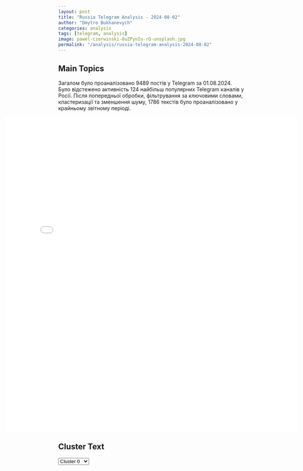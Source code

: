 ```yaml
---
layout: post
title: "Russia Telegram Analysis - 2024-08-02"
author: "Dmytro Bukhanevych"
categories: analysis
tags: [telegram, analysis]
image: pawel-czerwinski-8uZPynIu-rQ-unsplash.jpg
permalink: "/analysis/russia-telegram-analysis-2024-08-02"
---
```


<style>
    /* Adjusting iframe-container styles */
    .wide-iframe-container {
        width: calc(100% + 30vw);  /* Extending the width */
        margin-left: -15vw;       /* Negative margin to push to the left */
        overflow: hidden;         /* In case the iframe content spills over */
    }

    .wide-iframe-container iframe {
        width: 100%;  /* Making the iframe take the full width of its container */
        border: none; /* Removing any borders from the iframe */
    }

    /* Toggle mechanism */
    .hidden {
        display: none;
    }
    
    .show-content-target:checked + .show-content {
        display: block;
    }
</style>

<h2>Main Topics</h2>
<p>Загалом було проаналізовано 9489 постів у Telegram за 01.08.2024. Було відстежено активність 124 найбільш популярних Telegram каналів у Росії. Після попередньої обробки, фільтрування за ключовими словами, кластеризації та зменшення шуму, 1786 текстів було проаналізовано у крайньому звітному періоді.</p>
<!-- Embedding Main Plotly Visualization -->
<div class="wide-iframe-container">
    <iframe src="{{site.baseurl}}/visualizations/2024-08-02/fig_topics_time.html" height="850"></iframe>
</div>


<h2>Cluster Text</h2>

<!-- Dropdown to select a cluster -->
<select id="clusterSelector" onchange="displayClusterText()">
<option value="0">Cluster 0</option><option value="1">Cluster 1</option><option value="2">Cluster 2</option><option value="3">Cluster 3</option><option value="4">Cluster 4</option><option value="5">Cluster 5</option><option value="6">Cluster 6</option><option value="7">Cluster 7</option><option value="8">Cluster 8</option><option value="9">Cluster 9</option><option value="10">Cluster 10</option><option value="11">Cluster 11</option><option value="12">Cluster 12</option><option value="13">Cluster 13</option>
</select>

<!-- Display area for the selected cluster's text -->
<div id="clusterTextDisplay" class="hidden"></div>

<script type="text/javascript">
    var clusterDetails = {"0": "<b>Total Posts:</b> 965<br><b>Date:</b> 2024-08-01 16:03:33+00:00<br><b>Author:</b> solovievlive<br><b>Link:</b> https://t.me/s/SolovievLive/271827<br><b>Subscribers:</b> 1324943<br><b>Text:</b> \u0422\u0435\u043a\u0441\u0442: \ud83d\udd34\ud83d\udd34\u042d\u0424\u0418\u0420 | \u041b\u0410\u0411\u0418\u0420\u0418\u041d\u0422 \u041a\u0410\u0420\u041d\u0410\u0423\u0425\u041e\u0412\u0410 | \u0421\u041e\u041b\u041e\u0412\u042c\u0401\u0412 LIVE    \u0421\u0435\u0440\u0433\u0435\u0439 \u041a\u0430\u0440\u043d\u0430\u0443\u0445\u043e\u0432 \u0432\u044b\u0445\u043e\u0434\u0438\u0442 \u0432 \u0441\u0432\u043e\u0439 \u0435\u0436\u0435\u0434\u043d\u0435\u0432\u043d\u044b\u0439 \u0430\u0432\u0442\u043e\u0440\u0441\u043a\u0438\u0439 \u044d\u0444\u0438\u0440 \u043d\u0430 \u0421\u043e\u043b\u043e\u0432\u044c\u0451\u0432LIVE  \u041f\u043e \u0441\u0430\u043c\u044b\u043c \u043e\u0441\u0442\u0440\u044b\u043c \u0438 \u0441\u0440\u043e\u0447\u043d\u044b\u043c \u0442\u0435\u043c\u0430\u043c \u0434\u043d\u044f \u0443\u0441\u043b\u044b\u0448\u0438\u043c \u0441\u0435\u0433\u043e\u0434\u043d\u044f \u043c\u043d\u0435\u043d\u0438\u044f \u044d\u043a\u0441\u043f\u0435\u0440\u0442\u043e\u0432:  \u25a0 \u041e\u0431\u043c\u0435\u043d \u0437\u0430\u043a\u043b\u044e\u0447\u0451\u043d\u043d\u044b\u043c\u0438 \u043c\u0435\u0436\u0434\u0443 \u0420\u043e\u0441\u0441\u0438\u0435\u0439 \u0438 \u0441\u0442\u0440\u0430\u043d\u0430\u043c\u0438 \u0417\u0430\u043f\u0430\u0434\u0430: \u0433\u043b\u0430\u0432\u043d\u043e\u0435.\u25a0 \u0417\u0435\u043b\u0435\u043d\u0441\u043a\u0438\u0439 \u0437\u0430\u044f\u0432\u0438\u043b \u043e \u0433\u043e\u0442\u043e\u0432\u043d\u043e\u0441\u0442\u0438 \u043a \u043a\u043e\u043c\u043f\u0440\u043e\u043c\u0438\u0441\u0441\u0430\u043c.\u25a0 \u0421\u0430\u043c\u044b\u0435 \u0433\u0440\u043e\u043c\u043a\u0438\u0435 \u043e\u0431\u043c\u0435\u043d\u044b \u0437\u0430\u043a\u043b\u044e\u0447\u0451\u043d\u043d\u044b\u043c\u0438 \u043c\u0435\u0436\u0434\u0443 \u0420\u043e\u0441\u0441\u0438\u0435\u0439 \u0438 \u0421\u0428\u0410.\u25a0 \u0423\u043a\u0440\u0430\u0438\u043d\u0430 \u043f\u043e\u043b\u0443\u0447\u0438\u043b\u0430 \u0448\u0435\u0441\u0442\u044c F-16. \u041a\u0430\u043a\u043e\u0432\u0430 \u0438\u0445 \u0434\u0430\u043b\u044c\u043d\u0435\u0439\u0448\u0430\u044f \u0441\u0443\u0434\u044c\u0431\u0430?\ud83d\udc41 \u0422\u0435\u043b\u0435\u043a\u0430\u043d\u0430\u043b \u0421\u043e\u043b\u043e\u0432\u044c\u0451\u0432LIVE \u0441\u043c\u043e\u0442\u0440\u0438\u0442\u0435 \u043d\u0430 \u0431\u044b\u0432\u0448\u0438\u0445 \u0447\u0430\u0441\u0442\u043e\u0442\u0430\u0445 Euronews, \u0432 \u0421\u043c\u0430\u0440\u0442 \u0422\u0412, \u043f\u0440\u0438\u043b\u043e\u0436\u0435\u043d\u0438\u044f\u0445 \u0421\u043c\u043e\u0442\u0440\u0438\u043c \u0438 Wink\ud83d\udcfa\u0421\u043c\u043e\u0442\u0440\u0438\u0442\u0435 \u043d\u0430 SOLOVIEV.LIVE \u0438 \u0432 Telegram!", "1": "<b>Total Posts:</b> 89<br><b>Date:</b> 2024-08-01 20:32:39+00:00<br><b>Author:</b> vysokygovorit<br><b>Link:</b> https://t.me/s/vysokygovorit/16727<br><b>Subscribers:</b> 600792<br><b>Text:</b> \u0422\u0435\u043a\u0441\u0442: \ud83c\uddf7\ud83c\uddfa \u041f\u0440\u0435\u0437\u0438\u0434\u0435\u043d\u0442 \u0420\u043e\u0441\u0441\u0438\u0438 \u0412\u043b\u0430\u0434\u0438\u043c\u0438\u0440 \u041f\u0443\u0442\u0438\u043d \u043b\u0438\u0447\u043d\u043e \u043f\u0440\u0438\u0435\u0445\u0430\u043b \u0432 \u0430\u044d\u0440\u043e\u043f\u043e\u0440\u0442 \u0412\u043d\u0443\u043a\u043e\u0432\u043e, \u0433\u0434\u0435 \u043f\u0440\u0438\u0437\u0435\u043c\u043b\u0438\u043b\u0441\u044f \u0431\u043e\u0440\u0442 \u0441 \u043e\u0431\u043c\u0435\u043d\u044f\u043d\u043d\u044b\u043c\u0438 \u0440\u043e\u0441\u0441\u0438\u044f\u043d\u0430\u043c\u0438. \u0412\u0435\u0440\u043d\u0443\u0432\u0448\u0438\u0445\u0441\u044f \u0438\u0437 \u043f\u043b\u0435\u043d\u0430 \u0442\u0430\u043a\u0436\u0435 \u0432\u0441\u0442\u0440\u0435\u0442\u0438\u043b \u043f\u0440\u0435\u0437\u0438\u0434\u0435\u043d\u0442\u0441\u043a\u0438\u0439 \u043f\u043e\u043b\u043a \u0441 \u043a\u0440\u0430\u0441\u043d\u043e\u0439 \u043a\u043e\u0432\u0440\u043e\u0432\u043e\u0439 \u0434\u043e\u0440\u043e\u0436\u043a\u043e\u0439 \u043d\u0430 \u0432\u0437\u043b\u0435\u0442\u043d\u043e\u043c \u043f\u043e\u043b\u0435.\u041f\u0440\u0435\u0437\u0438\u0434\u0435\u043d\u0442 \u043f\u043e\u0437\u0434\u0440\u0430\u0432\u0438\u043b \u043e\u0441\u0432\u043e\u0431\u043e\u0436\u0434\u0435\u043d\u043d\u044b\u0445 \u0440\u043e\u0441\u0441\u0438\u044f\u043d \u0441 \u0432\u043e\u0437\u0432\u0440\u0430\u0449\u0435\u043d\u0438\u0435\u043c \u043d\u0430 \u0420\u043e\u0434\u0438\u043d\u0443. \u0412\u0441\u0435 \u043e\u043d\u0438 \u0431\u0443\u0434\u0443\u0442 \u043f\u0440\u0435\u0434\u0441\u0442\u0430\u0432\u043b\u0435\u043d\u044b \u043a \u0433\u043e\u0441\u0443\u0434\u0430\u0440\u0441\u0442\u0432\u0435\u043d\u043d\u044b\u043c \u043d\u0430\u0433\u0440\u0430\u0434\u0430\u043c \u0437\u0430 \u0432\u0435\u0440\u043d\u043e\u0441\u0442\u044c \u043f\u0440\u0438\u0441\u044f\u0433\u0435.#\u0420\u043e\u0441\u0441\u0438\u044f@rybar\u041f\u043e\u0434\u0434\u0435\u0440\u0436\u0430\u0442\u044c \u043d\u0430\u0441", "2": "<b>Total Posts:</b> 69<br><b>Date:</b> 2024-08-01 10:34:24+00:00<br><b>Author:</b> ostashkonews<br><b>Link:</b> https://t.me/s/OstashkoNews/146431<br><b>Subscribers:</b> 385821<br><b>Text:</b> \u0422\u0435\u043a\u0441\u0442: \ud83c\uddfa\ud83c\uddf8\ud83c\uddee\ud83c\uddf7 \u0411\u043b\u0438\u043d\u043a\u0435\u043d \u043f\u0440\u043e\u0441\u0438\u0442 \u0418\u0440\u0430\u043d \u043e\u0442\u043a\u0430\u0437\u0430\u0442\u044c\u0441\u044f \u043e\u0442 \u0443\u0434\u0430\u0440\u0430 \u043f\u043e \u0418\u0437\u0440\u0430\u0438\u043b\u044e \u043f\u043e\u0441\u043b\u0435 \u0443\u0431\u0438\u0439\u0441\u0442\u0432\u0430 \u0425\u0430\u043d\u0438\u0438 \u2013 CNN\u0422\u0435\u043b\u0435\u043a\u0430\u043d\u0430\u043b \u0441\u043e\u043e\u0431\u0449\u0430\u0435\u0442, \u0447\u0442\u043e \u0433\u043e\u0441\u0441\u0435\u043a\u0440\u0435\u0442\u0430\u0440\u044c \u0421\u0428\u0410 \u043f\u0440\u0438\u0437\u0432\u0430\u043b \u0432\u0441\u0435 \u0441\u0442\u043e\u0440\u043e\u043d\u044b \u043a\u043e\u043d\u0444\u043b\u0438\u043a\u0442\u0430 \u043d\u0430 \u0411\u043b\u0438\u0436\u043d\u0435\u043c \u0412\u043e\u0441\u0442\u043e\u043a\u0435 \u043d\u0435 \u0443\u0441\u0438\u043b\u0438\u0432\u0430\u0442\u044c \u044d\u0441\u043a\u0430\u043b\u0430\u0446\u0438\u044e \u043d\u0430 \u0444\u043e\u043d\u0435 \u0433\u0438\u0431\u0435\u043b\u0438 \u0433\u043b\u0430\u0432\u044b \u043f\u043e\u043b\u0438\u0442\u0431\u044e\u0440\u043e \u0425\u0410\u041c\u0410\u0421.\ud83d\udcdd \u00ab\u0421\u0435\u0439\u0447\u0430\u0441 \u0440\u0435\u0433\u0438\u043e\u043d \u0438\u0434\u0435\u0442 \u043f\u043e \u043f\u0443\u0442\u0438 \u043a \u0431\u043e\u043b\u044c\u0448\u0435\u043c\u0443 \u043a\u043e\u043b\u0438\u0447\u0435\u0441\u0442\u0432\u0443 \u043a\u043e\u043d\u0444\u043b\u0438\u043a\u0442\u043e\u0432, \u0431\u043e\u043b\u044c\u0448\u0435\u043c\u0443 \u043a\u043e\u043b\u0438\u0447\u0435\u0441\u0442\u0432\u0443 \u043d\u0430\u0441\u0438\u043b\u0438\u044f, \u0431\u043e\u043b\u044c\u0448\u0435\u043c\u0443 \u043a\u043e\u043b\u0438\u0447\u0435\u0441\u0442\u0432\u0443 \u0441\u0442\u0440\u0430\u0434\u0430\u043d\u0438\u0439. \u0418 \u043e\u0447\u0435\u043d\u044c \u0432\u0430\u0436\u043d\u043e, \u0447\u0442\u043e\u0431\u044b \u043c\u044b \u0440\u0430\u0437\u043e\u0440\u0432\u0430\u043b\u0438 \u0446\u0438\u043a\u043b. \u0418 \u044d\u0442\u043e \u043d\u0430\u0447\u0438\u043d\u0430\u0435\u0442\u0441\u044f \u0441 \u043f\u0440\u0435\u043a\u0440\u0430\u0449\u0435\u043d\u0438\u044f \u043e\u0433\u043d\u044f\u00bb, \u2013 \u0437\u0430\u044f\u0432\u0438\u043b \u0411\u043b\u0438\u043d\u043a\u0435\u043d.\u2757\ufe0f \u041e\u043d \u0434\u043e\u0431\u0430\u0432\u0438\u043b, \u0447\u0442\u043e \u0440\u0430\u0437\u0433\u043e\u0432\u0430\u0440\u0438\u0432\u0430\u043b \u0441\u043e \u0441\u0432\u043e\u0438\u043c\u0438 \u0431\u043b\u0438\u0436\u043d\u0435\u0432\u043e\u0441\u0442\u043e\u0447\u043d\u044b\u043c\u0438 \u043a\u043e\u043b\u043b\u0435\u0433\u0430\u043c\u0438 \u0432 \u0442\u0435\u0447\u0435\u043d\u0438\u0435 \u043f\u043e\u0441\u043b\u0435\u0434\u043d\u0438\u0445 24 \u0447\u0430\u0441\u043e\u0432, \u0438 \u0432\u0441\u0435 \u043e\u043d\u0438 \u00ab\u0431\u044b\u043b\u0438 \u0441\u043e\u0441\u0440\u0435\u0434\u043e\u0442\u043e\u0447\u0435\u043d\u044b \u043d\u0430 \u0434\u043e\u0441\u0442\u0438\u0436\u0435\u043d\u0438\u0438 \u043f\u0440\u0435\u043a\u0440\u0430\u0449\u0435\u043d\u0438\u044f \u043e\u0433\u043d\u044f\u00bb.\u041e\u0441\u0442\u0430\u0448\u043a\u043e! \u0412\u0430\u0436\u043d\u043e\u0435 - \u043f\u043e\u0434\u043f\u0438\u0448\u0438\u0441\u044c", "3": "<b>Total Posts:</b> 34<br><b>Date:</b> 2024-08-01 17:05:02+00:00<br><b>Author:</b> warhistoryalconafter<br><b>Link:</b> https://t.me/s/warhistoryalconafter/176920<br><b>Subscribers:</b> 516367<br><b>Text:</b> \u0422\u0435\u043a\u0441\u0442: \u2757\ud83c\uddf7\ud83c\uddfa \u041d\u0430 \u0420\u043e\u0434\u0438\u043d\u0443 \u0432\u043e\u0437\u0432\u0440\u0430\u0449\u0435\u043d\u044b \u0432\u043e\u0441\u0435\u043c\u044c \u0440\u043e\u0441\u0441\u0438\u044f\u043d, \u0437\u0430\u0434\u0435\u0440\u0436\u0430\u043d\u043d\u044b\u0445 \u0438 \u043d\u0430\u0445\u043e\u0434\u0438\u0432\u0448\u0438\u0445\u0441\u044f \u0432 \u0437\u0430\u043a\u043b\u044e\u0447\u0435\u043d\u0438\u0438 \u0432 \u0440\u044f\u0434\u0435 \u0441\u0442\u0440\u0430\u043d \u041d\u0410\u0422\u041e, \u0441\u043e\u043e\u0431\u0449\u0438\u043b\u0438 \u0432 \u0426\u0435\u043d\u0442\u0440\u0435 \u043e\u0431\u0449\u0435\u0441\u0442\u0432\u0435\u043d\u043d\u044b\u0445 \u0441\u0432\u044f\u0437\u0435\u0439 \u0424\u0421\u0411.\u0418\u0445 \u0432\u043e\u0437\u0432\u0440\u0430\u0449\u0435\u043d\u0438\u0435 \u0441\u0442\u0430\u043b\u043e \u0432\u043e\u0437\u043c\u043e\u0436\u043d\u044b\u043c \u0431\u043b\u0430\u0433\u043e\u0434\u0430\u0440\u044f \u043f\u043b\u0430\u043d\u043e\u043c\u0435\u0440\u043d\u043e\u0439 \u0440\u0430\u0431\u043e\u0442\u0435 \u043a\u043e\u043c\u043f\u0435\u0442\u0435\u043d\u0442\u043d\u044b\u0445 \u0433\u043e\u0441\u0443\u0434\u0430\u0440\u0441\u0442\u0432\u0435\u043d\u043d\u044b\u0445 \u0432\u0435\u0434\u043e\u043c\u0441\u0442\u0432 \u0438 \u0437\u0430\u0440\u0443\u0431\u0435\u0436\u043d\u044b\u0445 \u043f\u0430\u0440\u0442\u043d\u0435\u0440\u043e\u0432, \u043e\u0442\u043c\u0435\u0442\u0438\u043b\u0438 \u0432 \u0432\u0435\u0434\u043e\u043c\u0441\u0442\u0432\u0435.\u0412\u0435\u0440\u043d\u0443\u0432\u0448\u0438\u0435\u0441\u044f \u043d\u0430 \u0420\u043e\u0434\u0438\u043d\u0443 \u0440\u043e\u0441\u0441\u0438\u044f\u043d\u0435 \u043e\u0431\u043c\u0435\u043d\u044f\u043d\u044b \u043d\u0430 \u0433\u0440\u0443\u043f\u043f\u0443 \u043b\u0438\u0446, \u0434\u0435\u0439\u0441\u0442\u0432\u043e\u0432\u0430\u0432\u0448\u0438\u0445 \u0432 \u0438\u043d\u0442\u0435\u0440\u0435\u0441\u0430\u0445 \u0438\u043d\u043e\u0441\u0442\u0440\u0430\u043d\u043d\u044b\u0445 \u0433\u043e\u0441\u0443\u0434\u0430\u0440\u0441\u0442\u0432 \u0432 \u0443\u0449\u0435\u0440\u0431 \u0431\u0435\u0437\u043e\u043f\u0430\u0441\u043d\u043e\u0441\u0442\u0438 \u0420\u0424. \u0412 \u0440\u0435\u0437\u0443\u043b\u044c\u0442\u0430\u0442\u0435 \u043e\u0431\u043c\u0435\u043d\u0430 \u0432 \u0420\u043e\u0441\u0441\u0438\u044e \u0431\u044b\u043b\u0438 \u0442\u0430\u043a\u0436\u0435 \u0432\u043e\u0437\u0432\u0440\u0430\u0449\u0435\u043d\u044b \u043d\u0435\u0441\u043e\u0432\u0435\u0440\u0448\u0435\u043d\u043d\u043e\u043b\u0435\u0442\u043d\u0438\u0435, \u0441\u043e\u043e\u0431\u0449\u0438\u043b\u0438 \u0432 \u0424\u0421\u0411.\u0420\u043e\u0441\u0441\u0438\u044f \u043f\u043e\u043b\u043d\u043e\u0441\u0442\u044c\u044e \u0443\u0434\u043e\u0432\u043b\u0435\u0442\u0432\u043e\u0440\u0435\u043d\u0430 \u0441\u043e\u0441\u0442\u043e\u044f\u0432\u0448\u0438\u043c\u0441\u044f \u043e\u0431\u043c\u0435\u043d\u043e\u043c, \u0437\u0430\u044f\u0432\u0438\u043b \u0437\u0430\u0441\u043b\u0443\u0436\u0438\u0432\u0430\u044e\u0449\u0438\u0439 \u0434\u043e\u0432\u0435\u0440\u0438\u044f \u0438\u0441\u0442\u043e\u0447\u043d\u0438\u043a \u0432 \u043e\u0434\u043d\u043e\u043c \u0438\u0437 \u0440\u043e\u0441\u0441\u0438\u0439\u0441\u043a\u0438\u0445 \u043a\u043e\u043c\u043f\u0435\u0442\u0435\u043d\u0442\u043d\u044b\u0445 \u0432\u0435\u0434\u043e\u043c\u0441\u0442\u0432. \u041f\u043e\u0434\u043f\u0438\u0441\u0430\u0442\u044c\u0441\u044f \u043d\u0430 \u043a\u0430\u043d\u0430\u043b", "4": "<b>Total Posts:</b> 38<br><b>Date:</b> 2024-08-01 17:13:02+00:00<br><b>Author:</b> kontext_channel<br><b>Link:</b> https://t.me/s/kontext_channel/39270<br><b>Subscribers:</b> 933381<br><b>Text:</b> \u0422\u0435\u043a\u0441\u0442: \u0412\u043b\u0430\u0434\u0438\u043c\u0438\u0440 \u041f\u0443\u0442\u0438\u043d \u043f\u043e\u0434\u043f\u0438\u0441\u0430\u043b \u0443\u043a\u0430\u0437\u044b \u043e \u043f\u043e\u043c\u0438\u043b\u043e\u0432\u0430\u043d\u0438\u0438 \u043e\u0441\u0443\u0436\u0434\u0435\u043d\u043d\u044b\u0445, \u0443\u0447\u0430\u0441\u0442\u0432\u043e\u0432\u0430\u0432\u0448\u0438\u0445 \u0432 \u043e\u0431\u043c\u0435\u043d\u0435, \u0441\u043e\u043e\u0431\u0449\u0430\u0435\u0442 \u041a\u0440\u0435\u043c\u043b\u044c  \ud83d\udcac\u0412\u043b\u0430\u0434\u0438\u043c\u0438\u0440 \u041f\u0443\u0442\u0438\u043d \u043f\u043e\u0434\u043f\u0438\u0441\u0430\u043b \u0443\u043a\u0430\u0437\u044b \u043e \u043f\u043e\u043c\u0438\u043b\u043e\u0432\u0430\u043d\u0438\u0438 \u0423\u0438\u043b\u0430\u043d\u0430 \u041f\u043e\u043b\u0430 \u041d\u0438\u043a\u043e\u043b\u0430\u0441\u0430, \u041b\u0438\u043a\u0430 \u041a\u0435\u0432\u0438\u043d\u0430 \u0412\u0438\u043a\u0442\u043e\u0440\u043e\u0432\u0438\u0447\u0430, \u0413\u0435\u0440\u0448\u043a\u043e\u0432\u0438\u0447\u0430 \u042d\u0432\u0430\u043d\u0430, \u0412\u043e\u0440\u043e\u043d\u0438\u043d\u0430 \u0414\u0435\u043c\u0443\u0440\u0438 \u0418\u043b\u044c\u0438\u0447\u0430, \u041a\u0430\u0440\u0430-\u041c\u0443\u0440\u0437\u044b \u0412\u043b\u0430\u0434\u0438\u043c\u0438\u0440\u0430 \u0412\u0438\u043a\u0442\u043e\u0440\u043e\u0432\u0438\u0447\u0430\u2026", "5": "<b>Total Posts:</b> 34<br><b>Date:</b> 2024-08-01 08:19:05+00:00<br><b>Author:</b> maester<br><b>Link:</b> https://t.me/s/maester/6339<br><b>Subscribers:</b> 325093<br><b>Text:</b> \u0422\u0435\u043a\u0441\u0442: \u0421\u041c\u0418 \u0441\u043e\u043e\u0431\u0449\u0438\u043b\u0438 \u043e \u043f\u043e\u043f\u0430\u0434\u0430\u043d\u0438\u0438 \u043d\u0430 \u0423\u043a\u0440\u0430\u0438\u043d\u0443 \u043f\u0435\u0440\u0432\u044b\u0445 F-16, \u0432\u0438\u0434\u0438\u043c\u043e, \u043d\u0438\u0434\u0435\u0440\u043b\u0430\u043d\u0434\u0441\u043a\u0438\u0445. \u041f\u0435\u0440\u0435\u0434\u0430\u043d\u043e \u0448\u0435\u0441\u0442\u044c \u0441\u0430\u043c\u043e\u043b\u0435\u0442\u043e\u0432. \u042d\u0442\u043e \u043e\u0447\u0435\u043d\u044c \u0445\u043e\u0440\u043e\u0448\u0430\u044f \u0438\u043b\u043b\u044e\u0441\u0442\u0440\u0430\u0446\u0438\u044f \u043a \u0442\u0435\u0437\u0438\u0441\u0443, \u043a\u043e\u0442\u043e\u0440\u044b\u0439 \u043c\u043d\u043e\u0433\u043e \u0440\u0430\u0437 \u043f\u043e\u0432\u0442\u043e\u0440\u044f\u043b \u0432 \u0442\u043e\u043c \u0447\u0438\u0441\u043b\u0435 \u041c\u0418\u0414 \u0420\u043e\u0441\u0441\u0438\u0438: \u043e\u0440\u0443\u0436\u0438\u0435 \u0441 \u0417\u0430\u043f\u0430\u0434\u0430 \u043f\u0435\u0440\u0435\u0434\u0430\u0435\u0442\u0441\u044f \u0441 \u0446\u0435\u043b\u044c\u044e \u0437\u0430\u0442\u044f\u0433\u0438\u0432\u0430\u043d\u0438\u044f \u043a\u043e\u043d\u0444\u043b\u0438\u043a\u0442\u0430, \u0442\u0430\u043a \u043a\u0430\u043a \u0432\u044b\u0438\u0433\u0440\u0430\u0442\u044c \u0435\u0433\u043e \u0423\u043a\u0440\u0430\u0438\u043d\u0430 \u043d\u0435 \u0441\u043f\u043e\u0441\u043e\u0431\u043d\u0430.\u0414\u043b\u044f \u043d\u0430\u0441 \u0432\u043d\u043e\u0432\u044c \u043f\u0435\u0440\u0435\u0434\u0430\u043d\u043d\u044b\u0435 \u0441\u0430\u043c\u043e\u043b\u0435\u0442\u044b \u043f\u0440\u0435\u0434\u0441\u0442\u0430\u0432\u043b\u044f\u044e\u0442 \u0438\u043d\u0442\u0435\u0440\u0435\u0441 \u0433\u043b\u0430\u0432\u043d\u044b\u043c \u043e\u0431\u0440\u0430\u0437\u043e\u043c \u0432 \u0432\u043e\u043f\u0440\u043e\u0441\u0435, \u043a\u043e\u0433\u0434\u0430 \u0438 \u043a\u0442\u043e \u043f\u0435\u0440\u0432\u044b\u043c \u0441\u043e\u0431\u044a\u0435\u0442 F-16 - \u0438\u0441\u0442\u0440\u0435\u0431\u0438\u0442\u0435\u043b\u0438 \u0438\u043b\u0438 \u0441\u0438\u0441\u0442\u0435\u043c\u044b \u041f\u0412\u041e. \u0410 \u0432\u043e\u0442 \u043d\u0430 \u0423\u043a\u0440\u0430\u0438\u043d\u0435 \u0435\u0449\u0435 \u0442\u043e\u043b\u044c\u043a\u043e \u043f\u0440\u0435\u0434\u0441\u0442\u043e\u0438\u0442 \u043f\u043e\u043d\u044f\u0442\u044c, \u0447\u0442\u043e \u043f\u0435\u0440\u0435\u0434\u0430\u0447\u0430 \u0441\u0430\u043c\u043e\u043b\u0435\u0442\u043e\u0432 \u043d\u0438\u043a\u0430\u043a \u043d\u0435 \u0441\u043a\u0430\u0436\u0435\u0442\u0441\u044f \u043d\u0438 \u043d\u0430 \u0445\u043e\u0434\u0435 \u0432\u043e\u0439\u043d\u044b \u043d\u0438 \u043d\u0430 \u0435\u0435 \u0440\u0435\u0437\u0443\u043b\u044c\u0442\u0430\u0442\u0435. \u041d\u043e \u043d\u0430\u0434\u0435\u0436\u0434\u044b \u043d\u0430 \u0447\u0443\u0434\u043e \u0440\u0435\u0433\u0443\u043b\u044f\u0440\u043d\u043e \u0432\u043e\u0437\u043d\u0438\u043a\u0430\u044e\u0442 \u0441 \u043a\u0430\u0436\u0434\u044b\u043c \u0441\u043b\u0435\u0434\u0443\u044e\u0449\u0438\u043c \u043e\u0431\u0440\u0430\u0437\u0446\u043e\u043c, \u043f\u043e\u043b\u0443\u0447\u0435\u043d\u043d\u044b\u043c \u0441 \u0417\u0430\u043f\u0430\u0434\u0430. \u0420\u0430\u0437\u0432\u0435 \u0447\u0442\u043e \u0442\u0430\u043d\u043a \u00ab\u041b\u0435\u043e\u043f\u0430\u0440\u0434-1\u00bb \u0438\u0437\u0431\u0435\u0436\u0430\u043b \u044d\u0442\u0438\u0445 \u043d\u0430\u0434\u0435\u0436\u0434, \u0438 \u0442\u043e \u043f\u043e\u0442\u043e\u043c\u0443, \u0447\u0442\u043e \u0443\u0436\u0435 \u0430\u043d\u0435\u043a\u0434\u043e\u0442\u0438\u0447\u043d\u043e \u043c\u0443\u0437\u0435\u0439\u043d\u044b\u0439, \u0441\u0442\u043e\u043b\u044c\u043a\u043e \u043d\u0435 \u0436\u0438\u0432\u0443\u0442.", "6": "<b>Total Posts:</b> 57<br><b>Date:</b> 2024-08-01 04:29:37+00:00<br><b>Author:</b> treugolniklpr<br><b>Link:</b> https://t.me/s/treugolniklpr/48600<br><b>Subscribers:</b> 510790<br><b>Text:</b> \u0422\u0435\u043a\u0441\u0442: \u0425\u0435\u0440\u0441\u043e\u043d\u0441\u043a\u0430\u044f \u043e\u0431\u043b\u0430\u0441\u0442\u044c \u0420\u0424 \u041b\u0411\u0421 \u0438 \u0432 \u0442\u044b\u043b\u0410\u0432\u0438\u0430\u0446\u0438\u043e\u043d\u043d\u0430\u044f \u0440\u0430\u043a\u0435\u0442\u043d\u0430\u044f \u0431\u043e\u043c\u0431\u043e\u0432\u0430\u044f \u043e\u043f\u0430\u0441\u043d\u043e\u0441\u0442\u044c \u0423\u0433\u0440\u043e\u0437\u0430 \u043f\u0440\u0438\u043c\u0435\u043d\u0435\u043d\u0438\u044f \u0423\u0410\u0411", "7": "<b>Total Posts:</b> 108<br><b>Date:</b> 2024-08-01 13:53:48+00:00<br><b>Author:</b> breakingmash<br><b>Link:</b> https://t.me/s/breakingmash/56364<br><b>Subscribers:</b> 2887841<br><b>Text:</b> \u0422\u0435\u043a\u0441\u0442: \u0412 \u0430\u044d\u0440\u043e\u043f\u043e\u0440\u0442\u0443 \u0410\u043d\u043a\u0430\u0440\u044b \u0441\u043e\u0441\u0442\u043e\u044f\u043b\u0441\u044f \u043e\u0431\u043c\u0435\u043d 26 \u0437\u0430\u043a\u043b\u044e\u0447\u0451\u043d\u043d\u044b\u043c\u0438 \u043c\u0435\u0436\u0434\u0443 \u0420\u0424 \u0438 \u0421\u0428\u0410, \u0441\u043e\u043e\u0431\u0449\u0430\u0435\u0442 \u0442\u0443\u0440\u0435\u0446\u043a\u0438\u0439 \u0442\u0435\u043b\u0435\u043a\u0430\u043d\u0430\u043b NTV. \u041d\u0430 \u0432\u0438\u0434\u0435\u043e \u2014 \u043e\u0434\u0438\u043d \u0438\u0437 \u0434\u0432\u0443\u0445 \u0441\u0430\u043c\u043e\u043b\u0451\u0442\u043e\u0432 \u0441\u043f\u0435\u0446\u0438\u0430\u043b\u044c\u043d\u043e\u0433\u043e \u043b\u0435\u0442\u043d\u043e\u0433\u043e \u043e\u0442\u0440\u044f\u0434\u0430 \"\u0420\u043e\u0441\u0441\u0438\u044f\" \u0422\u0443-204-300, \u043a\u043e\u0442\u043e\u0440\u044b\u0439 \u0441\u0435\u043b \u0432 \u0430\u0432\u0438\u0430\u0433\u0430\u0432\u0430\u043d\u0438 \u042d\u0441\u0435\u043d\u0431\u043e\u0433\u0430. \u041a\u043e\u043e\u0440\u0434\u0438\u043d\u0430\u0442\u043e\u0440\u043e\u043c \u043f\u0440\u043e\u0446\u0435\u0441\u0441\u0430 \u0432\u044b\u0441\u0442\u0443\u043f\u0430\u0435\u0442 \u041d\u0430\u0446\u0438\u043e\u043d\u0430\u043b\u044c\u043d\u043e\u0435 \u0440\u0430\u0437\u0432\u0435\u0434\u044b\u0432\u0430\u0442\u0435\u043b\u044c\u043d\u043e\u0435 \u0443\u043f\u0440\u0430\u0432\u043b\u0435\u043d\u0438\u0435 \u0422\u0443\u0440\u0446\u0438\u0438 (MIT). \u041f\u043e \u0438\u043d\u0444\u043e\u0440\u043c\u0430\u0446\u0438\u0438 \u0437\u0430\u0440\u0443\u0431\u0435\u0436\u043d\u044b\u0445 \u0421\u041c\u0418, \u0432 \u0447\u0438\u0441\u043b\u0435 \u043f\u0440\u043e\u0447\u0438\u0445 \u0420\u043e\u0441\u0441\u0438\u044f \u043e\u0442\u0434\u0430\u043b\u0430:\u0418\u043b\u044c\u044f \u042f\u0448\u0438\u043d, \u042d\u0432\u0430\u043d \u0413\u0435\u0440\u0448\u043a\u043e\u0432\u0438\u0447, \u0412\u043b\u0430\u0434\u0438\u043c\u0438\u0440 \u041a\u0430\u0440\u0430-\u041c\u0443\u0440\u0437\u0430, \u0410\u043d\u0434\u0440\u0435\u0439 \u041f\u0438\u0432\u043e\u0432\u0430\u0440\u043e\u0432, \u041f\u043e\u043b \u0423\u0438\u043b\u0430\u043d, \u0410\u043b\u0441\u0443 \u041a\u0443\u0440\u043c\u0430\u0448\u0435\u0432\u0430, \u041e\u043b\u0435\u0433 \u041e\u0440\u043b\u043e\u0432, \u0414\u0438\u0442\u0435\u0440 \u0412\u043e\u0440\u043e\u043d\u0438\u043d, \u0420\u0438\u043a\u043e \u041a\u0440\u0438\u0433\u0435\u0440, \u0413\u0435\u0440\u043c\u0430\u043d \u041c\u043e\u0439\u0436\u0435\u0441, \u0412\u0430\u0434\u0438\u043c \u041e\u0441\u0442\u0430\u043d\u0438\u043d \u0438 \u0434\u0440\u0443\u0433\u0438\u0435. * \u0420\u043e\u0441\u0441\u0438\u044f \u043f\u043e\u043b\u0443\u0447\u0438\u043b\u0430: \u0410\u0440\u0442\u0435\u043c \u0414\u0443\u043b\u044c\u0446\u0435\u0432 (\u0438\u0437\u00a0\u0421\u043b\u043e\u0432\u0435\u043d\u0438\u0438), \u0410\u043d\u043d\u0430 \u0414\u0443\u043b\u044c\u0446\u0435\u0432\u0430 (\u0438\u0437\u00a0\u0421\u043b\u043e\u0432\u0435\u043d\u0438\u0438), \u0412\u0430\u0434\u0438\u043c \u041a\u0440\u0430\u0441\u0438\u043a\u043e\u0432 (\u0438\u0437\u00a0\u0413\u0435\u0440\u043c\u0430\u043d\u0438\u0438), \u041c\u0438\u0445\u0430\u0438\u043b \u041c\u0438\u043a\u0443\u0448\u0438\u043d (\u0438\u0437\u00a0\u041d\u043e\u0440\u0432\u0435\u0433\u0438\u0438), \u041f\u0430\u0432\u0435\u043b \u0420\u0443\u0431\u0446\u043e\u0432 (\u0438\u0437\u00a0\u041f\u043e\u043b\u044c\u0448\u0438), \u0420\u043e\u043c\u0430\u043d \u0421\u0435\u043b\u0435\u0437\u043d\u0435\u0432 (\u0438\u0437\u00a0\u0421\u0428\u0410), \u0412\u043b\u0430\u0434\u0438\u0441\u043b\u0430\u0432 \u041a\u043b\u044e\u0448\u0438\u043d (\u0438\u0437\u00a0\u0421\u0428\u0410), \u0412\u0430\u0434\u0438\u043c \u041a\u043e\u043d\u043e\u0449\u0435\u043d\u043e\u043a (\u0438\u0437\u00a0\u0421\u0428\u0410).* \u2014 \u043f\u043e\u0447\u0442\u0438 \u0432\u0441\u0435 \u0438\u043d\u043e\u0430\u0433\u0435\u043d\u0442\u044b, \u044d\u043a\u0441\u0442\u0440\u0435\u043c\u0438\u0441\u0442\u044b, \u0442\u0435\u0440\u0440\u043e\u0440\u0438\u0441\u0442\u044b.\u2757\ufe0f \u041f\u043e\u0434\u043f\u0438\u0441\u044b\u0432\u0430\u0439\u0441\u044f \u043d\u0430 Mash", "8": "<b>Total Posts:</b> 98<br><b>Date:</b> 2024-08-01 16:56:32+00:00<br><b>Author:</b> treugolniklpr<br><b>Link:</b> https://t.me/s/treugolniklpr/48723<br><b>Subscribers:</b> 510790<br><b>Text:</b> \u0422\u0435\u043a\u0441\u0442: \u26a1\ufe0f\u0423\u043a\u0440\u0430\u0438\u043d\u0441\u043a\u0438\u0435 \u043a\u0430\u0440\u0430\u0442\u0435\u043b\u0438 \u043d\u0430\u043d\u0435\u0441\u043b\u0438 \u0443\u0434\u0430\u0440 \u0431\u0435\u0441\u043f\u0438\u043b\u043e\u0442\u043d\u044b\u043c \u043b\u0435\u0442\u0430\u0442\u0435\u043b\u044c\u043d\u044b\u043c \u0430\u043f\u043f\u0430\u0440\u0430\u0442\u043e\u043c \u043f\u043e \u0433\u0440\u0430\u0436\u0434\u0430\u043d\u0441\u043a\u043e\u043c\u0443 \u0430\u0432\u0442\u043e\u043c\u043e\u0431\u0438\u043b\u044e \u0432 \u043f\u043e\u0441\u0451\u043b\u043a\u0435 \u0425\u0438\u043c\u0438\u043a (\u041d\u0438\u043a\u0438\u0442\u043e\u0432\u0441\u043a\u0438\u0439 \u0440\u0430\u0439\u043e\u043d \u0413\u043e\u0440\u043b\u043e\u0432\u043a\u0438). \u041a\u043e\u043c\u0441\u043e\u043c\u043e\u043b\u0435\u0446 \u0435\u0449\u0451 \u0434\u0440\u043e\u043d, \u0432\u043d\u0438\u043c\u0430\u043d\u0438\u0435!\u26a1\ufe0f\u0412\u0441\u043b\u0435\u0434\u0441\u0442\u0432\u0438\u0435 \u0430\u0442\u0430\u043a\u0438 \u0411\u041f\u041b\u0410 \u0412\u0424\u0423 \u0432 \u0436\u0438\u043b\u043e\u043c \u043c\u0430\u0441\u0441\u0438\u0432\u0435 \u00ab\u0421\u043e\u043b\u043d\u0435\u0447\u043d\u044b\u0439\u00bb (\u041a\u0430\u043b\u0438\u043d\u0438\u043d\u0441\u043a\u0438\u0439 \u0440\u0430\u0439\u043e\u043d \u0413\u043e\u0440\u043b\u043e\u0432\u043a\u0438) \u043f\u043e\u0432\u0440\u0435\u0436\u0434\u0435\u043d\u044b 2 \u0433\u0440\u0430\u0436\u0434\u0430\u043d\u0441\u043a\u0438\u0445 \u0430\u0432\u0442\u043e\u043c\u043e\u0431\u0438\u043b\u044f. @Prikhodko1970", "9": "<b>Total Posts:</b> 31<br><b>Date:</b> 2024-08-01 19:43:04+00:00<br><b>Author:</b> sheyhtamir1974<br><b>Link:</b> https://t.me/s/sheyhtamir1974/95153<br><b>Subscribers:</b> 447349<br><b>Text:</b> \u0422\u0435\u043a\u0441\u0442: \u0410\u0440\u0442\u0435\u043c \u0414\u0443\u043b\u044c\u0446\u0435\u0432 \u0438 \u0410\u043d\u043d\u0430 \u0414\u0443\u043b\u044c\u0446\u0435\u0432\u0430, \u043a\u043e\u0442\u043e\u0440\u044b\u0445 \u0432 \u0421\u043b\u043e\u0432\u0435\u043d\u0438\u0438 \u0441\u0443\u0434\u0438\u043b\u0438 \u0437\u0430 \u0448\u043f\u0438\u043e\u043d\u0430\u0436, \u0432\u044b\u0448\u043b\u0438 \u0438\u0437 \u0441\u0430\u043c\u043e\u043b\u0435\u0442\u0430 \u0441 \u0434\u0435\u0442\u044c\u043c\u0438. \u041f\u0443\u0442\u0438\u043d \u043f\u043e\u0434\u0430\u0440\u0438\u043b \u0410\u043d\u043d\u0435 \u0446\u0432\u0435\u0442\u044b.\u0422\u0430\u043a\u0436\u0435, \u041f\u0443\u0442\u0438\u043d \u0432\u0441\u0442\u0440\u0435\u0442\u0438\u043b \u0412\u0430\u0434\u0438\u043c\u0430 \u041a\u0440\u0430\u0441\u0438\u043a\u043e\u0432\u0430, \u043f\u0440\u0438\u0433\u043e\u0432\u043e\u0440\u0435\u043d\u043d\u043e\u0433\u043e \u043a \u043f\u043e\u0436\u0438\u0437\u043d\u0435\u043d\u043d\u043e\u043c\u0443 \u0432 \u0424\u0420\u0413 \u0437\u0430 \u043b\u0438\u043a\u0432\u0438\u0434\u0430\u0446\u0438\u044e \u0442\u0435\u0440\u0440\u043e\u0440\u0438\u0441\u0442\u0430\u0412\u0441\u0435 \u0432\u043e\u0437\u0432\u0440\u0430\u0449\u0451\u043d\u043d\u044b\u0435 \u0432 \u0420\u0424 \u0433\u0440\u0430\u0436\u0434\u0430\u043d\u0435 \u0431\u0443\u0434\u0443\u0442 \u043f\u0440\u0435\u0434\u0441\u0442\u0430\u0432\u043b\u0435\u043d\u044b \u043a \u0433\u043e\u0441\u043d\u0430\u0433\u0440\u0430\u0434\u0430\u043c \u2014 \u041f\u0443\u0442\u0438\u043d.", "10": "<b>Total Posts:</b> 32<br><b>Date:</b> 2024-08-01 11:43:06+00:00<br><b>Author:</b> aleksandrsemchenko<br><b>Link:</b> https://t.me/s/AleksandrSemchenko/43739<br><b>Subscribers:</b> 315540<br><b>Text:</b> \u0422\u0435\u043a\u0441\u0442: \u0417\u0435\u043b\u0435\u043d\u0441\u043a\u0438\u0439 \u2013 \u0442\u0440\u0435\u0431\u0443\u0435\u0442 \u043e\u0442 \u043c\u0438\u0440\u0430 \u043f\u043e\u0431\u0435\u0434\u0438\u0442\u044c \u041f\u0443\u0442\u0438\u043d\u0430:\u00ab\u0415\u0441\u043b\u0438 \u0431\u044b \u0432\u0435\u0441\u044c \u043c\u0438\u0440 \u0434\u0443\u043c\u0430\u043b, \u043a\u0430\u043a \u043c\u044b, \u044f \u0443\u0432\u0435\u0440\u0435\u043d, \u043c\u044b \u0431\u044b \u0443\u0436\u0435 \u043e\u0441\u0442\u0430\u043d\u043e\u0432\u0438\u043b\u0438 \u041f\u0443\u0442\u0438\u043d\u0430. \u0415\u0441\u043b\u0438 \u0431\u044b \u0443 \u043d\u0430\u0441 \u043d\u0435 \u0431\u044b\u043b\u043e \u043f\u043e\u043b\u0443\u043c\u0435\u0440, \u043f\u043e\u043b\u0443\u0441\u0430\u043d\u043a\u0446\u0438\u0439, \u043f\u043e\u043b\u0443\u0440\u0435\u0448\u0435\u043d\u0438\u0439. \u041c\u044b \u0431\u044b \u043e\u0441\u0442\u0430\u043d\u043e\u0432\u0438\u043b\u0438. \u041c\u0438\u0440 \u043d\u0430\u043c\u043d\u043e\u0433\u043e \u0441\u0438\u043b\u044c\u043d\u0435\u0435, \u0431\u043e\u043b\u044c\u0448\u0435, \u0436\u0435\u0441\u0442\u0447\u0435, \u043f\u0440\u0438\u043d\u0446\u0438\u043f\u0438\u0430\u043b\u044c\u043d\u0435\u0435. \u042f \u043d\u0435 \u0442\u043e\u043b\u044c\u043a\u043e \u043f\u0440\u043e \u0441\u0438\u043b\u0443 \u043e\u0440\u0443\u0436\u0438\u044f, \u043d\u043e \u043f\u043e\u043b\u0438\u0442\u0438\u0447\u0435\u0441\u043a\u0438, \u044d\u043a\u043e\u043d\u043e\u043c\u0438\u0447\u0435\u0441\u043a\u0438\u0435 \u0441\u0438\u043b\u044c\u043d\u0435\u0435\u00bb.\u041a\u043e\u0440\u043e\u0447\u0435, \u0441\u043f\u043b\u043e\u0442\u0438\u043c \u0440\u044f\u0434\u044b \u0432\u043e\u043a\u0440\u0443\u0433 \u043f\u0440\u043e\u0441\u0440\u043e\u0447\u0435\u043d\u043d\u043e\u0433\u043e \u043d\u0430\u0440\u043a\u043e\u043c\u0430\u043d\u0430, \u043a\u043e\u0442\u043e\u0440\u044b\u0439 \u0434\u043e\u0432\u0435\u043b \u0441\u0442\u0440\u0430\u043d\u0443 \u0434\u043e \u043d\u0438\u0449\u0435\u0442\u044b, \u043a\u043e\u0442\u043e\u0440\u044b\u0439 \u0440\u0430\u0441\u0442\u043e\u043f\u0442\u0430\u043b \u043f\u0440\u0430\u0432\u0430 \u0447\u0435\u043b\u043e\u0432\u0435\u043a\u0430 (\u0432\u043a\u043b\u044e\u0447\u0430\u044f \u043f\u0440\u0430\u0432\u043e \u043d\u0430 \u0436\u0438\u0437\u043d\u044c), \u043a\u043e\u0442\u043e\u0440\u044b\u0439 \u0435\u0434\u0438\u043d\u0441\u0442\u0432\u0435\u043d\u043d\u043e\u0435, \u0447\u0442\u043e \u0441\u043e\u0437\u0434\u0430\u043b, - \u044d\u0442\u043e \u043a\u0443\u043b\u044c\u0442 \u0441\u0432\u043e\u0435\u0439 \u043d\u0438\u043a\u0447\u0435\u043c\u043d\u043e\u0439 \u043b\u0438\u0447\u043d\u043e\u0441\u0442\u0438\u0422\u0435\u043b\u0435\u0433\u0440\u0430\u043c-\u043a\u0430\u043d\u0430\u043b \u0410\u043b\u0435\u043a\u0441\u0430\u043d\u0434\u0440 \u0421\u0435\u043c\u0447\u0435\u043d\u043a\u043e", "11": "<b>Total Posts:</b> 18<br><b>Date:</b> 2024-08-01 14:37:47+00:00<br><b>Author:</b> bbbreaking<br><b>Link:</b> https://t.me/s/bbbreaking/187282<br><b>Subscribers:</b> 1771236<br><b>Text:</b> \u0422\u0435\u043a\u0441\u0442: \u041f\u0443\u0442\u0438\u043d \u043d\u0435 \u0432\u0438\u0434\u0435\u043b \u043e\u0442\u043a\u0440\u044b\u0442\u0438\u0435 \u041e\u043b\u0438\u043c\u043f\u0438\u0430\u0434\u044b \u0432 \u041f\u0430\u0440\u0438\u0436\u0435, \"\u0438 \u0441\u043b\u0430\u0432\u0430 \u0431\u043e\u0433\u0443\" \u2014 \u041f\u0435\u0441\u043a\u043e\u0432", "12": "<b>Total Posts:</b> 15<br><b>Date:</b> 2024-08-01 12:15:21+00:00<br><b>Author:</b> itsdonetsk<br><b>Link:</b> https://t.me/s/itsdonetsk/182211<br><b>Subscribers:</b> 584202<br><b>Text:</b> \u0422\u0435\u043a\u0441\u0442: \u041e\u0441\u043a\u043e\u043b\u043e\u043a \u0432 \u041f\u0440\u043e\u043b\u0435\u0442\u0430\u0440\u0441\u043a\u043e\u043c \u0440\u0430\u0439\u043e\u043d\u0435 \u0414\u043e\u043d\u0435\u0446\u043a\u0430\u041f\u043e\u0434\u043f\u0438\u0441\u0430\u0442\u044c\u0441\u044f  |  \u041f\u0440\u0435\u0434\u043b\u043e\u0436\u0438\u0442\u044c \u043d\u043e\u0432\u043e\u0441\u0442\u044c", "13": "<b>Total Posts:</b> 24<br><b>Date:</b> 2024-08-01 14:55:31+00:00<br><b>Author:</b> rt_russian<br><b>Link:</b> https://t.me/s/rt_russian/210719<br><b>Subscribers:</b> 953582<br><b>Text:</b> \u0422\u0435\u043a\u0441\u0442: \u041a\u0440\u0435\u043c\u043b\u044c \u043f\u043e\u043a\u0430 \u043d\u0435 \u043a\u043e\u043c\u043c\u0435\u043d\u0442\u0438\u0440\u0443\u0435\u0442 \u0442\u0435\u043c\u0443 \u043e\u0431\u043c\u0435\u043d\u0430 \u0437\u0430\u043a\u043b\u044e\u0447\u0451\u043d\u043d\u044b\u043c\u0438 \u0432 \u0422\u0443\u0440\u0446\u0438\u0438, \u0437\u0430\u044f\u0432\u0438\u043b \u041f\u0435\u0441\u043a\u043e\u0432 \u0422\u0410\u0421\u0421.  \ud83d\udfe9 \u041f\u043e\u0434\u043f\u0438\u0441\u0430\u0442\u044c\u0441\u044f | \u041f\u0440\u0438\u0441\u043b\u0430\u0442\u044c \u043d\u043e\u0432\u043e\u0441\u0442\u044c | \u0417\u0435\u0440\u043a\u0430\u043b\u043e"};

    function displayClusterText() {
        var selectedLabel = document.getElementById("clusterSelector").value;
        var details = clusterDetails[selectedLabel];
        var textDiv = document.getElementById("clusterTextDisplay");
        textDiv.innerHTML = '<p>' + details + '</p>';
        textDiv.classList.remove('hidden');
    }
</script>

